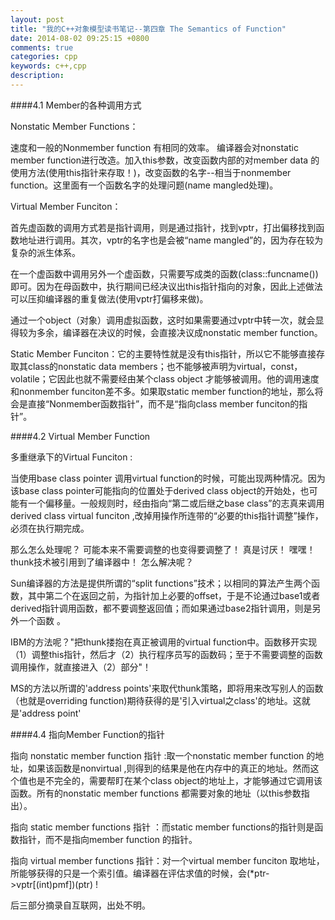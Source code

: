 ```yaml
---
layout: post
title: "我的C++对象模型读书笔记--第四章 The Semantics of Function"
date: 2014-08-02 09:25:15 +0800
comments: true
categories: cpp
keywords: c++,cpp
description: 
---
```

####4.1 Member的各种调用方式

Nonstatic Member Functions：

速度和一般的Nonmember function 有相同的效率。 编译器会对nonstatic member function进行改造。加入this参数，改变函数内部的对member data 的使用方法(使用this指针来存取！)，改变函数的名字--相当于nonmember function。这里面有一个函数名字的处理问题(name mangled处理)。

Virtual Member Funciton：

首先虚函数的调用方式若是指针调用，则是通过指针，找到vptr，打出偏移找到函数地址进行调用。其次，vptr的名字也是会被“name mangled”的，因为存在较为复杂的派生体系。

在一个虚函数中调用另外一个虚函数，只需要写成类的函数(class::funcname())即可。因为在母函数中，执行期间已经决议出this指针指向的对象，因此上述做法可以压抑编译器的重复做法(使用vptr打偏移来做)。

通过一个object（对象）调用虚拟函数，这时如果需要通过vptr中转一次，就会显得较为多余，编译器在决议的时候，会直接决议成nonstatic member function。

Static Member Funciton：它的主要特性就是没有this指针，所以它不能够直接存取其class的nonstatic data members；也不能够被声明为virtual，const， volatile；它因此也就不需要经由某个class object 才能够被调用。他的调用速度和nonmember funciton差不多。如果取static member function的地址，那么将会是直接“Nonmember函数指针”，而不是“指向class member funciton的指针”。

 

####4.2 Virtual Member Function

多重继承下的Virtual Funciton :

当使用base  class pointer 调用virtual function的时候，可能出现两种情况。因为该base class pointer可能指向的位置处于derived class object的开始处，也可能有一个偏移量。一般规则时，经由指向“第二或后继之base class”的志真来调用derived class virtual funciton ,改掉用操作所连带的“必要的this指针调整”操作，必须在执行期完成。

那么怎么处理呢？ 可能本来不需要调整的也变得要调整了！ 真是讨厌！  嘿嘿！  thunk技术被引用到了编译器中！  怎么解决呢？ 

Sun编译器的方法是提供所谓的“split functions”技术；以相同的算法产生两个函数，其中第二个在返回之前，为指针加上必要的offset，于是不论通过base1或者derived指针调用函数，都不要调整返回值；而如果通过base2指针调用，则是另外一个函数 。

IBM的方法呢？"把thunk搂抱在真正被调用的virtual function中。函数移开实现（1）调整this指针，然后才（2）执行程序员写的函数码；至于不需要调整的函数调用操作，就直接进入（2）部分"！

MS的方法以所谓的'address points'来取代thunk策略，即将用来改写别人的函数（也就是overriding function)期待获得的是'引入virtual之class'的地址。这就是'address point'

 

####4.4  指向Member Function的指针

指向 nonstatic member function 指针 :取一个nonstatic member function 的地址，如果该函数是nonvirtual ,则得到的结果是他在内存中的真正的地址。然而这个值也是不完全的，需要帮盯在某个class object的地址上，才能够通过它调用该函数。所有的nonstatic member functions 都需要对象的地址（以this参数指出）。

指向 static member functions 指针 ：而static member functions的指针则是函数指针，而不是指向member function 的指针。

指向 virtual member functions 指针：对一个virtual member funciton 取地址，所能够获得的只是一个索引值。编译器在评估求值的时候，会(*ptr->vptr[(int)pmf])(ptr) !
 

后三部分摘录自互联网，出处不明。
